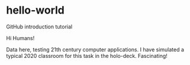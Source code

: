 # hello-world
GitHub introduction tutorial

Hi Humans!

Data here, testing 21th century computer applications. I have simulated a typical 2020 classroom for this task in the holo-deck. Fascinating! 
